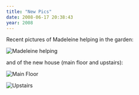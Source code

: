 ```yaml
---
title: "New Pics"
date: 2008-06-17 20:38:43
year: 2008
---
```

<p>Recent pictures of Madeleine helping in the garden:</p>

<p><img src="{{'/files/2008/06/maddie.jpg' | relative_url}}" alt="Madeleine helping" /></p>

<p>and of the new house (main floor and upstairs):</p>

<p><img src="{{'/files/2008/06/mainfloor.jpg' | relative_url}}" alt="Main Floor" /></p>

<p><img src="{{'/files/2008/06/upstairs.jpg' | relative_url}}" alt="Upstairs" /></p>
